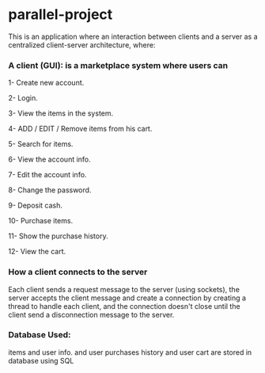 # parallel-project

This is an application where an interaction between clients and a server as a centralized client-server architecture, where:

### A client (GUI): is a marketplace system where users can
1- Create new account.

2- Login.

3- View the items in the system.

4- ADD / EDIT / Remove items from his cart.

5- Search for items.

6- View the account info.

7- Edit the account info.

8- Change the password.

9- Deposit cash.

10- Purchase items.

11- Show the purchase history.

12- View the cart.

### How a client connects to the server
Each client sends a request message to the server (using sockets), the server accepts the client message and create a connection by creating a thread to handle each client, and the connection doesn't close until the client send a disconnection message to the server.

### Database Used:
items and user info. and user purchases history and user cart are stored in database using SQL
